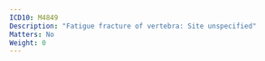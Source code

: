 ```yaml
---
ICD10: M4849
Description: "Fatigue fracture of vertebra: Site unspecified"
Matters: No
Weight: 0
---
```


